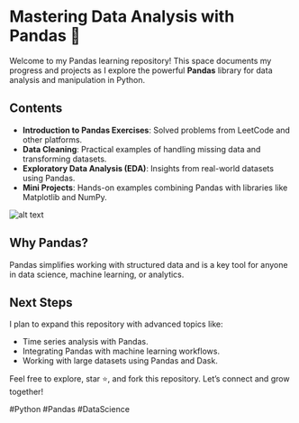 # Mastering Data Analysis with Pandas 🐼

Welcome to my Pandas learning repository! This space documents my progress and projects as I explore the powerful **Pandas** library for data analysis and manipulation in Python.

## Contents
- **Introduction to Pandas Exercises**: Solved problems from LeetCode and other platforms.
- **Data Cleaning**: Practical examples of handling missing data and transforming datasets.
- **Exploratory Data Analysis (EDA)**: Insights from real-world datasets using Pandas.
- **Mini Projects**: Hands-on examples combining Pandas with libraries like Matplotlib and NumPy.

![alt text](https://github.com/kamruzzamanselim/python-fun/blob/learning-journey/pandas/learning-journey/pandas/introduction-to-pandas-on-leetcode.png?raw=true)

## Why Pandas?
Pandas simplifies working with structured data and is a key tool for anyone in data science, machine learning, or analytics.

## Next Steps
I plan to expand this repository with advanced topics like:
- Time series analysis with Pandas.
- Integrating Pandas with machine learning workflows.
- Working with large datasets using Pandas and Dask.

Feel free to explore, star ⭐, and fork this repository. Let’s connect and grow together!

#Python #Pandas #DataScience
